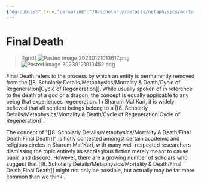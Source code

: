 ```yaml
---
{"dg-publish":true,"permalink":"/8-scholarly-details/metaphysics/mortality-and-death/final-death/","noteIcon":""}
---
```


# Final Death

>[!grid]
>![Pasted image 20230121013617.png](/img/user/x.%20Assets/Attachments/Pasted%20image%2020230121013617.png)
>![Pasted image 20230121013452.png](/img/user/x.%20Assets/Attachments/Pasted%20image%2020230121013452.png)

Final Death refers to the process by which an entity is permanently removed from the [[8. Scholarly Details/Metaphysics/Mortality & Death/Cycle of Regeneration\|Cycle of Regeneration]]. While usually spoken of in reference to the death of a god or a dragon, the concept is equally applicable to any being that experiences regeneration. In Sharum Mal'Kari, it is widely believed that all sentient beings belong to a [[8. Scholarly Details/Metaphysics/Mortality & Death/Cycle of Regeneration\|Cycle of Regeneration]]. 

The concept of "[[8. Scholarly Details/Metaphysics/Mortality & Death/Final Death\|Final Death]]" is hotly contested amongst certain academic and religious circles in Sharum Mal'Kari, with many well-respected researchers dismissing the topic entirely as sacrilegious fiction merely meant to cause panic and discord. However, there are a growing number of scholars who suggest that [[8. Scholarly Details/Metaphysics/Mortality & Death/Final Death\|Final Death]] might not only be possible, but actually may be far more common than we think...  